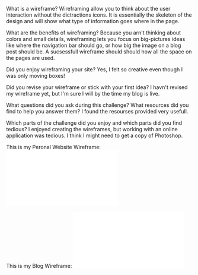What is a wireframe?
Wireframing allow you to think about the user interaction without the dictractions icons. It is essentially the skeleton of the design and will show what type of information goes where in the page.

What are the benefits of wireframing?
Because you arn't thinking about colors and small details, wireframing lets you focus on big-pictures ideas like where the navigation bar should go, or how big the image on a blog post should be. A sucsessfull wireframe should should how all the space on the pages are used.

Did you enjoy wireframing your site?
Yes, I felt so creative even though I was only moving boxes!

Did you revise your wireframe or stick with your first idea?
I havn't revised my wireframe yet, but I'm sure I will by the time my blog is live.

What questions did you ask during this challenge? What resources did you find to help you answer them?
I found the resourses provided very usefull.

Which parts of the challenge did you enjoy and which parts did you find tedious?
I enjoyed creating the wireframes, but working with an online application was tedious. I think I might need to get a copy of Photoshop.

This is my Peronal Website Wireframe:
![Alt text](/week2/imgs/wireframe-index.pdf "Personal Website Wireframe")

This is my Blog Wireframe:
![Alt text](/week2/imgs/wireframe-blog-index.pdf "My Site Map")